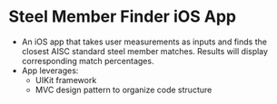 # Steel Member Finder iOS App

* An iOS app that takes user measurements as inputs and finds the closest AISC standard steel member matches. Results will display corresponding match percentages.
* App leverages:
  * UIKit framework
  * MVC design pattern to organize code structure
